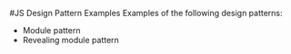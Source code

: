 #JS Design Pattern Examples
Examples of the following design patterns:

- Module pattern
- Revealing module pattern
